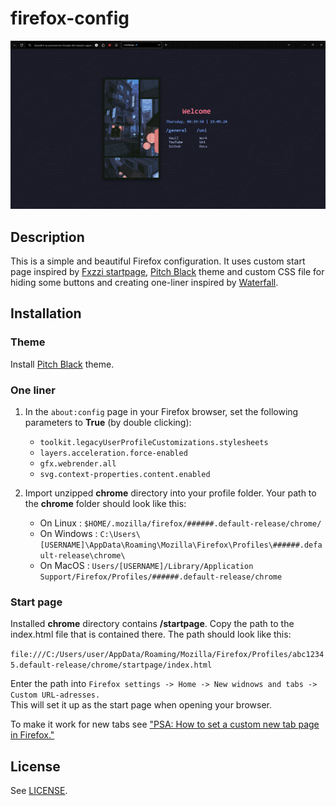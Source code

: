 # firefox-config

![preview](assets/preview.png)

## Description

This is a simple and beautiful Firefox configuration. It uses custom start page inspired by [Fxzzi startpage](https://www.reddit.com/r/startpages/comments/12iiaf0/oc_multitheme_startpage/), [Pitch Black](https://addons.mozilla.org/en-US/firefox/addon/gj-pitch-black/) theme and custom CSS file for hiding some buttons and creating one-liner inspired by [Waterfall](https://github.com/crambaud/waterfall).

## Installation

### Theme

Install [Pitch Black](https://addons.mozilla.org/en-US/firefox/addon/gj-pitch-black/) theme.

### One liner

1. In the `about:config` page in your Firefox browser, set the following parameters to **True** (by double clicking):

   - `toolkit.legacyUserProfileCustomizations.stylesheets`
   - `layers.acceleration.force-enabled`
   - `gfx.webrender.all`
   - `svg.context-properties.content.enabled`

2. Import unzipped **chrome** directory into your profile folder. Your path to the **chrome** folder should look like this:

   - On Linux : `$HOME/.mozilla/firefox/######.default-release/chrome/`
   - On Windows : `C:\Users\[USERNAME]\AppData\Roaming\Mozilla\Firefox\Profiles\######.default-release\chrome\`
   - On MacOS : `Users/[USERNAME]/Library/Application Support/Firefox/Profiles/######.default-release/chrome`

### Start page

Installed **chrome** directory contains **/startpage**. Copy the path to the index.html file that is contained there. The path should look like this:

`file:///C:/Users/user/AppData/Roaming/Mozilla/Firefox/Profiles/abc12345.default-release/chrome/startpage/index.html`

Enter the path into `Firefox settings -> Home -> New widnows and tabs -> Custom URL-adresses.`  
This will set it up as the start page when opening your browser.

To make it work for new tabs see ["PSA: How to set a custom new tab page in Firefox."](https://www.reddit.com/r/startpages/comments/g3qndt/psa_how_to_set_a_custom_new_tab_page_in_firefox/)

## License

See [LICENSE](LICENSE).
